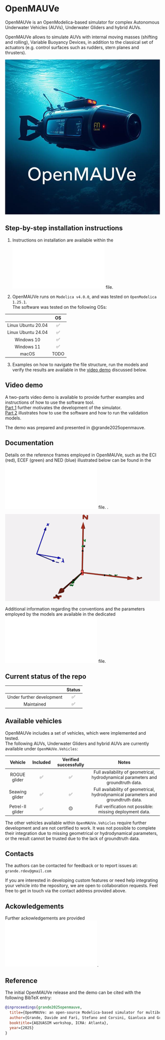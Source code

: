 # OpenMAUVe

OpenMAUVe is an OpenModelica-based simulator for complex Autonomous Underwater Vehicles (AUVs), Underwater Gliders and hybrid AUVs.  
  
OpenMAUVe allows to simulate AUVs with internal moving masses (shifting and rolling), Variable Buoyancy Devices, in addition to the classical set of actuators (e.g. control surfaces such as rudders, stern planes and thrusters).


<img src="https://github.com/grande-dev/OpenMAUVe/blob/master/images/logo_OpenMAUVe.png"> 


## Step-by-step installation instructions 
1. Instructions on installation are available within the ![INSTALLATION](./documentation/INSTALLATION.md) file.    
  
2. OpenMAUVe runs on `Modelica v4.0.0`, and was tested on `OpenModelica 1.25.1`.  
The software was tested on the following OSs:   

|  | OS |
| :---:   | :---: |
| Linux Ubuntu 20.04 |  :white_check_mark:  |
| Linux Ubuntu 24.04 |  :white_check_mark:  |
| Windows 10 |  :white_check_mark:  |
| Windows 11 |  :white_check_mark:  |
| macOS |  TODO  |
   
3. Examples on how to navigate the file structure, run the models and verify the results are available in the [video demo](#video-demo-section) discussed below.   
    

<a id="video-demo-section"></a>
## Video demo
A two-parts video demo is available to provide further examples and instructions of how to use the software tool.     
[Part 1](https://youtu.be/KwfKjwBRIlU) further motivates the development of the simulator.  
[Part 2](https://youtu.be/s6pP4D50OoE) illustrates how to use the software and how to run the validation models.  
  
The demo was prepared and presented in @grande2025openmauve.  
  
  
## Documentation

Details on the reference frames employed in OpenMAUVe, such as the ECI (red), ECEF (green) and NED (blue) illustrated below can be found in the ![colour code](./documentation/Colour_code.md) file.    . 

<img src="https://github.com/grande-dev/OpenMAUVe/blob/master/images/frames_rotating.gif"> 

Additional information regarding the conventions and the parameters employed by the models are available in the dedicated ![documentation](./documentation/Reference_frames.md) file. 

  
  
  
## Current status of the repo  
   
|  | Status  |
| :---:   | :---: |
| Under further development |  :white_check_mark:  |
| Maintained |  :white_check_mark:  |



## Available vehicles 

OpenMAUVe includes a set of vehicles, which were implemented and tested.   
The following AUVs, Underwater Gliders and hybrid AUVs are currently available under `OpenMAUVe.Vehicles`:   


| Vehicle | Included  | Verified successfully | Notes |
| :---:   | :---: | :---: | :---: |
| ROGUE glider |  :white_check_mark:  | :white_check_mark: | Full availability of geometrical, hydrodynamical parameters and groundtruth data. |
| Seawing glider |  :white_check_mark:  | :white_check_mark: | Full availability of geometrical, hydrodynamical parameters and groundtruth data. |
| Petrel-II glider |  :white_check_mark:  | :yellow_circle: | Full verification not possible: missing deployment data. |

The other vehicles available within `OpenMAUVe.Vehicles` require further development and are not certified to work. It was not possible to complete their integration due to missing geometrical or hydrodynamical parameters, or the result cannot be trusted due to the lack of groundtruth data.  





## Contacts
The authors can be contacted for feedback or to report issues at:  
`grande.rdev@gmail.com`
   
If you are interested in developing custom features or need help integrating your vehicle into the repository, we are open to collaboration requests. Feel free to get in touch via the contact address provided above.



## Ackowledgements
Further ackowledgements are provided ![here](./Acknowledgements.md).



## Reference  
The initial OpenMAUVe release and the demo can be cited with the following BibTeX entry:  
  
```bibtex
@inproceedings{grande2025openmauve,
  title={OpenMAUVe: an open-source Modelica-based simulator for multibody underwater vehicle dynamics},
  author={Grande, Davide and Farı̀, Stefano and Corsini, Gianluca and Grech La Rosa, Andrea and Smith, Tom and Pawling, Rachel and Thomas, Giles},
  booktitle={AQ2UASIM workshop, ICRA: Atlanta},
  year={2025}
}
``` 



